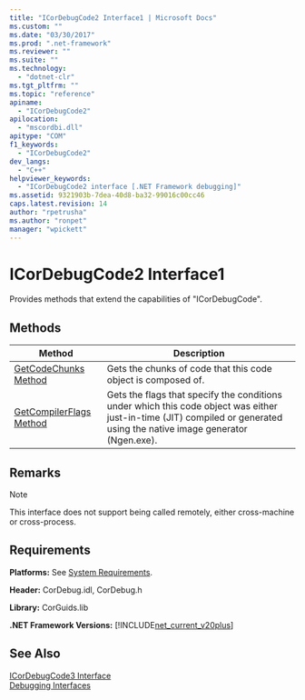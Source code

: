 ```yaml
---
title: "ICorDebugCode2 Interface1 | Microsoft Docs"
ms.custom: ""
ms.date: "03/30/2017"
ms.prod: ".net-framework"
ms.reviewer: ""
ms.suite: ""
ms.technology: 
  - "dotnet-clr"
ms.tgt_pltfrm: ""
ms.topic: "reference"
apiname: 
  - "ICorDebugCode2"
apilocation: 
  - "mscordbi.dll"
apitype: "COM"
f1_keywords: 
  - "ICorDebugCode2"
dev_langs: 
  - "C++"
helpviewer_keywords: 
  - "ICorDebugCode2 interface [.NET Framework debugging]"
ms.assetid: 9321903b-7dea-40d8-ba32-99016c00cc46
caps.latest.revision: 14
author: "rpetrusha"
ms.author: "ronpet"
manager: "wpickett"
---
```

# ICorDebugCode2 Interface1
Provides methods that extend the capabilities of "ICorDebugCode".  
  
## Methods  
  
|Method|Description|  
|------------|-----------------|  
|[GetCodeChunks Method](../../../../docs/framework/unmanaged-api/debugging/icordebugcode2-getcodechunks-method.md)|Gets the chunks of code that this code object is composed of.|  
|[GetCompilerFlags Method](../../../../docs/framework/unmanaged-api/debugging/icordebugcode2-getcompilerflags-method.md)|Gets the flags that specify the conditions under which this code object was either just-in-time (JIT) compiled or generated using the native image generator (Ngen.exe).|  
  
## Remarks  
  
> [!NOTE]
>  This interface does not support being called remotely, either cross-machine or cross-process.  
  
## Requirements  
 **Platforms:** See [System Requirements](../../../../docs/framework/get-started/system-requirements.md).  
  
 **Header:** CorDebug.idl, CorDebug.h  
  
 **Library:** CorGuids.lib  
  
 **.NET Framework Versions:** [!INCLUDE[net_current_v20plus](../../../../includes/net-current-v20plus-md.md)]  
  
## See Also  
    
 [ICorDebugCode3 Interface](../../../../docs/framework/unmanaged-api/debugging/icordebugcode3-interface.md)   
 [Debugging Interfaces](../../../../docs/framework/unmanaged-api/debugging/debugging-interfaces.md)